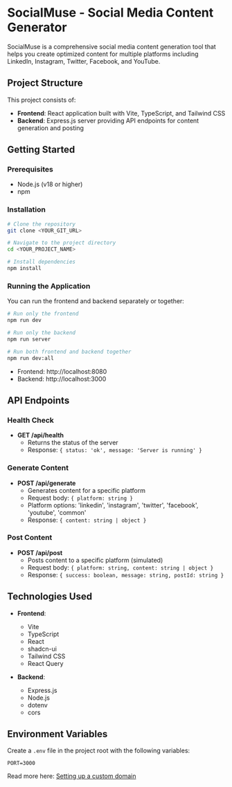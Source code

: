 # SocialMuse - Social Media Content Generator

SocialMuse is a comprehensive social media content generation tool that helps you create optimized content for multiple platforms including LinkedIn, Instagram, Twitter, Facebook, and YouTube.

## Project Structure

This project consists of:

- **Frontend**: React application built with Vite, TypeScript, and Tailwind CSS
- **Backend**: Express.js server providing API endpoints for content generation and posting

## Getting Started

### Prerequisites

- Node.js (v18 or higher)
- npm

### Installation

```sh
# Clone the repository
git clone <YOUR_GIT_URL>

# Navigate to the project directory
cd <YOUR_PROJECT_NAME>

# Install dependencies
npm install
```

### Running the Application

You can run the frontend and backend separately or together:

```sh
# Run only the frontend
npm run dev

# Run only the backend
npm run server

# Run both frontend and backend together
npm run dev:all
```

- Frontend: http://localhost:8080
- Backend: http://localhost:3000

## API Endpoints

### Health Check
- **GET /api/health**
  - Returns the status of the server
  - Response: `{ status: 'ok', message: 'Server is running' }`

### Generate Content
- **POST /api/generate**
  - Generates content for a specific platform
  - Request body: `{ platform: string }`
  - Platform options: 'linkedin', 'instagram', 'twitter', 'facebook', 'youtube', 'common'
  - Response: `{ content: string | object }`

### Post Content
- **POST /api/post**
  - Posts content to a specific platform (simulated)
  - Request body: `{ platform: string, content: string | object }`
  - Response: `{ success: boolean, message: string, postId: string }`

## Technologies Used

- **Frontend**:
  - Vite
  - TypeScript
  - React
  - shadcn-ui
  - Tailwind CSS
  - React Query

- **Backend**:
  - Express.js
  - Node.js
  - dotenv
  - cors

## Environment Variables

Create a `.env` file in the project root with the following variables:

```
PORT=3000
```

Read more here: [Setting up a custom domain](https://docs.lovable.dev/tips-tricks/custom-domain#step-by-step-guide)
